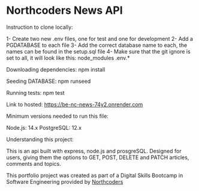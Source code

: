 # Northcoders News API

Instruction to clone locally:

1- Create two new .env files, one for test and one for development
2- Add a PGDATABASE to each file
3- Add the correct database name to each, the names can be found in the setup.sql file
4- Make sure that the git ignore is set to all, it will look like this: node_modules .env.\*

Downloading dependencies: npm install

Seeding DATABASE: npm runseed

Running tests: npm test

Link to hosted: https://be-nc-news-74y2.onrender.com


Minimum versions needed to run this file:

Node.js: 14.x
PostgreSQL: 12.x

Understanding this project:

This is an api built with express, node.js and prosgreSQL.
Designed for users, giving them the options to GET, POST, DELETE and PATCH articles, comments and topics.

This portfolio project was created as part of a Digital Skills Bootcamp in Software Engineering provided by [Northcoders](https://northcoders.com/)
